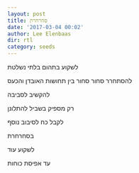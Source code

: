 ```yaml
---
layout: post
title: סחרחרת
date: '2017-03-04 00:02'
author: Lee Elenbaas
dir: rtl
category: seeds
---
```


לשקוע בתהום בלתי נשלטת

להסתחרר סחור סחור בין תחושות האובדן והכעס

להקשיב לסביבה

רק מספיק בשביל להתלונן

לקבל כח לסיבוב נוסף

בסחרחרת

לשקוע עוד

עד אפיסת כוחות
